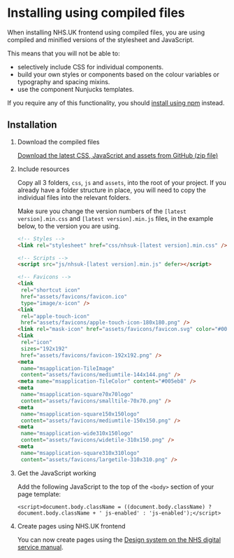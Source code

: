 # Installing using compiled files

When installing NHS.UK frontend using compiled files, you are using compiled and minified versions of the stylesheet and JavaScript.

This means that you will not be able to:

- selectively include CSS for individual components.
- build your own styles or components based on the colour variables or typography and spacing mixins.
- use the component Nunjucks templates.

If you require any of this functionality, you should [install using npm](/docs/installation/installing-with-npm.md) instead.

## Installation

1. Download the compiled files

   [Download the latest CSS, JavaScript and assets from GitHub (zip file)](https://github.com/nhsuk/nhsuk-frontend/releases)

2. Include resources

   Copy all 3 folders, `css`, `js` and `assets`, into the root of your project. If you already have a folder structure
   in place, you will need to copy the individual files into the relevant folders.

   Make sure you change the version numbers of the `[latest version].min.css` and `[latest version].min.js` files,
   in the example below, to the version you are using.

   ```html
   <!-- Styles -->
   <link rel="stylesheet" href="css/nhsuk-[latest version].min.css" />

   <!-- Scripts -->
   <script src="js/nhsuk-[latest version].min.js" defer></script>

   <!-- Favicons -->
   <link
   	rel="shortcut icon"
   	href="assets/favicons/favicon.ico"
   	type="image/x-icon" />
   <link
   	rel="apple-touch-icon"
   	href="assets/favicons/apple-touch-icon-180x180.png" />
   <link rel="mask-icon" href="assets/favicons/favicon.svg" color="#005eb8" />
   <link
   	rel="icon"
   	sizes="192x192"
   	href="assets/favicons/favicon-192x192.png" />
   <meta
   	name="msapplication-TileImage"
   	content="assets/favicons/mediumtile-144x144.png" />
   <meta name="msapplication-TileColor" content="#005eb8" />
   <meta
   	name="msapplication-square70x70logo"
   	content="assets/favicons/smalltile-70x70.png" />
   <meta
   	name="msapplication-square150x150logo"
   	content="assets/favicons/mediumtile-150x150.png" />
   <meta
   	name="msapplication-wide310x150logo"
   	content="assets/favicons/widetile-310x150.png" />
   <meta
   	name="msapplication-square310x310logo"
   	content="assets/favicons/largetile-310x310.png" />
   ```

3. Get the JavaScript working

   Add the following JavaScript to the top of the `<body>` section of your page template:

   ```
   <script>document.body.className = ((document.body.className) ? document.body.className + ' js-enabled' : 'js-enabled');</script>
   ```

4. Create pages using NHS.UK frontend

   You can now create pages using the [Design system on the NHS digital service manual](https://service-manual.nhs.uk/design-system).
